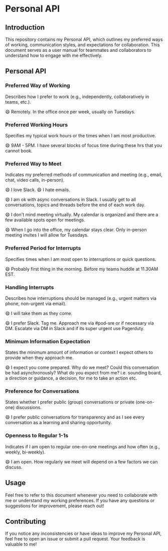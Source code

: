 # Personal API

## Introduction

This repository contains my Personal API, which outlines my preferred ways of working, communication styles, and expectations for collaboration. This document serves as a user manual for teammates and collaborators to understand how to engage with me effectively.

## Personal API

### Preferred Way of Working

Describes how I prefer to work (e.g., independently, collaboratively in teams, etc.).

😄 Remotely. In the office once per week, usually on Tuesdays. 

### Preferred Working Hours

Specifies my typical work hours or the times when I am most productive.

😄 9AM - 5PM. I have several blocks of focus time during these hrs that you cannot book.

### Preferred Way to Meet

Indicates my preferred methods of communication and meeting (e.g., email, chat, video calls, in-person).

😄 I love Slack.
😄 I hate emails.

😄 I am ok with async conversations in Slack. I usually get to all conversations, topics and threads before the end of each work day.

😄 I don't mind meeting virtually. My calendar is organized and there are a few available spots open for meetings.

😄 When I go into the office, my calendar stays clear. Only in-person meeting invites I will allow for Tuesdays.

### Preferred Period for Interrupts

Specifies times when I am most open to interruptions or quick questions.

😄 Probably first thing in the morning. Before my teams huddle at 11.30AM EST.

### Handling Interrupts

Describes how interruptions should be managed (e.g., urgent matters via phone, non-urgent via email).

😄 I will take them as they come. 

😄 I prefer Slack. Tag me. Approach me via #pod-sre or if necessary via DM. Escalate via DM in Slack and if its super urgent use Pagerduty.

### Minimum Information Expectation

States the minimum amount of information or context I expect others to provide when they approach me.

😄 I expect you come prepared. Why do we meet? Could this conversation be had asynchronously? What do you expect from me? i.e. sounding board, a direction or guidance, a decision, for me to take an action etc.

### Preference for Conversations

States whether I prefer public (group) conversations or private (one-on-one) discussions.

😄 I prefer public conversations for transparency and as I see every conversation as a learning and sharing opportunity.

### Openness to Regular 1-1s

Indicates if I am open to regular one-on-one meetings and how often (e.g., weekly, bi-weekly).

😄 I am open. How regularly we meet will depend on a few factors we can discuss. 

## Usage

Feel free to refer to this document whenever you need to collaborate with me or understand my working preferences. If you have any questions or suggestions for improvement, please reach out!

## Contributing

If you notice any inconsistencies or have ideas to improve my Personal API, feel free to open an issue or submit a pull request. Your feedback is valuable to me!


<!---
chiefnamingofficer/chiefnamingofficer is a ✨ special ✨ repository because its `README.md` (this file) appears on your GitHub profile.
You can click the Preview link to take a look at your changes.
--->
